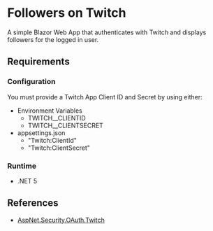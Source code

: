 # Followers on Twitch

A simple Blazor Web App that authenticates with Twitch and displays followers for the logged in user.

## Requirements

### Configuration

You must provide a Twitch App Client ID and Secret by using either:

- Environment Variables
  - TWITCH__CLIENTID
  - TWITCH__CLIENTSECRET
- appsettings.json
  - "Twitch:ClientId"
  - "Twitch:ClientSecret"


### Runtime

- .NET 5

## References

- [AspNet.Security.OAuth.Twitch](https://github.com/aspnet-contrib/AspNet.Security.OAuth.Providers)
